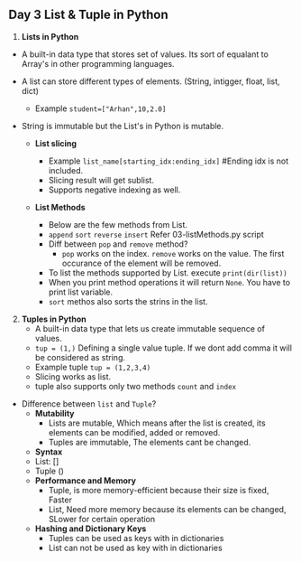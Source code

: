 ## Day 3 List & Tuple in Python

1. **Lists in Python**
- A built-in data type that stores set of values. Its sort of equalant to Array's in other programming languages.
- A list can store different types of elements. (String, intigger, float, list, dict)
  - Example `student=["Arhan",10,2.0]`
- String is immutable but the List's in Python is mutable.
  
  - **List slicing**
    - Example `list_name[starting_idx:ending_idx]` #Ending idx is not included.
    - Slicing result will get sublist.
    - Supports negative indexing as well.

  - **List Methods**
    - Below are the few methods from List.
    - `append` `sort` `reverse` `insert` Refer 03-listMethods.py script
    - Diff between `pop` and `remove` method?
      - `pop` works on the index. `remove` works on the value. The first occurance of the element will be removed.
    - To list the methods supported by List. execute `print(dir(list))`
    - When you print method operations it will return `None`. You have to print list variable.
    - `sort` methos also sorts the strins in the list.

2. **Tuples in Python**
   - A built-in data type that lets us create immutable sequence of values.
   - `tup = (1,)` Defining a single value tuple. If we dont add comma it will be considered as string.
   - Example tuple `tup = (1,2,3,4)`
   - Slicing works as list.
   - tuple also supports only two methods `count` and `index`
  
- Difference between `list` and `Tuple`?
  - **Mutability**
    - Lists are mutable, Which means after the list is created, its elements can be modified, added or removed.
    - Tuples are immutable, The elements cant be changed.
  -  **Syntax**
    - List: []
    - Tuple ()
  - **Performance and Memory**
    - Tuple, is more memory-efficient because their size is fixed, Faster
    - List, Need more memory because its elements can be changed, SLower for certain operation
  - **Hashing and Dictionary Keys**
    - Tuples can be used as keys with in dictionaries
    - List can not be used as key with in dictionaries

